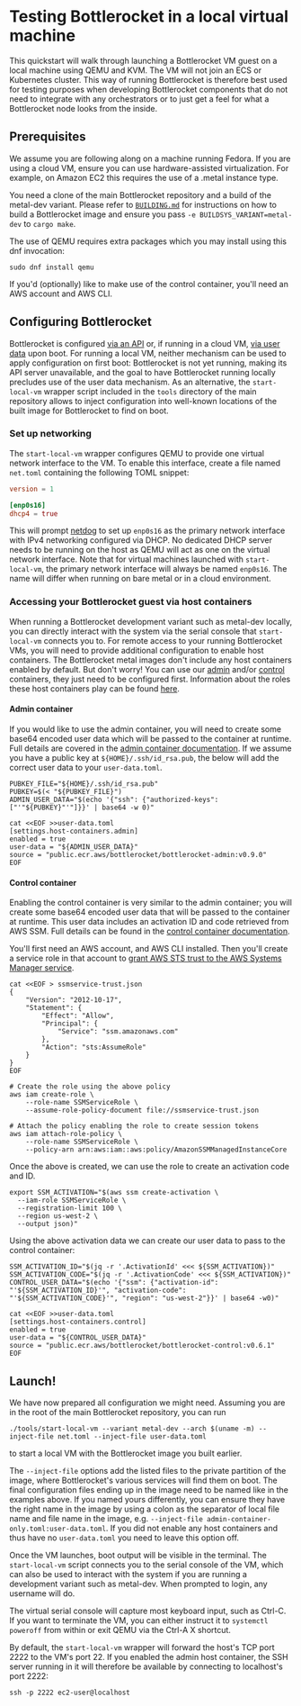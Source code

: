 # Testing Bottlerocket in a local virtual machine

This quickstart will walk through launching a Bottlerocket VM guest on a local machine using QEMU and KVM.
The VM will not join an ECS or Kubernetes cluster.
This way of running Bottlerocket is therefore best used for testing purposes when developing Bottlerocket components that do not need to integrate with any orchestrators or to just get a feel for what a Bottlerocket node looks from the inside.


## Prerequisites

We assume you are following along on a machine running Fedora.
If you are using a cloud VM, ensure you can use hardware-assisted virtualization.
For example, on Amazon EC2 this requires the use of a .metal instance type.

You need a clone of the main Bottlerocket repository and a build of the metal-dev variant.
Please refer to [`BUILDING.md`](https://github.com/bottlerocket-os/bottlerocket/blob/develop/BUILDING.md) for instructions on how to build a Bottlerocket image and ensure you pass `-e BUILDSYS_VARIANT=metal-dev` to `cargo make`.

The use of QEMU requires extra packages which you may install using this dnf invocation:

```shell
sudo dnf install qemu
```

If you'd (optionally) like to make use of the control container, you'll need an AWS account and AWS CLI.


## Configuring Bottlerocket

Bottlerocket is configured [via an API](https://github.com/bottlerocket-os/bottlerocket/#using-the-api-client) or, if running in a cloud VM, [via user data](https://github.com/bottlerocket-os/bottlerocket/#using-user-data) upon boot.
For running a local VM, neither mechanism can be used to apply configuration on first boot: Bottlerocket is not yet running, making its API server unavailable, and the goal to have Bottlerocket running locally precludes use of the user data mechanism.
As an alternative, the `start-local-vm` wrapper script included in the `tools` directory of the main repository allows to inject configuration into well-known locations of the built image for Bottlerocket to find on boot.


### Set up networking

The `start-local-vm` wrapper configures QEMU to provide one virtual network interface to the VM.
To enable this interface, create a file named `net.toml` containing the following TOML snippet:

```toml
version = 1

[enp0s16]
dhcp4 = true
```

This will prompt [netdog](https://github.com/bottlerocket-os/bottlerocket/blob/develop/sources/api/netdog/README.md) to set up `enp0s16` as the primary network interface with IPv4 networking configured via DHCP.
No dedicated DHCP server needs to be running on the host as QEMU will act as one on the virtual network interface.
Note that for virtual machines launched with `start-local-vm`, the primary network interface will always be named `enp0s16`.
The name will differ when running on bare metal or in a cloud environment.


### Accessing your Bottlerocket guest via host containers

When running a Bottlerocket development variant such as metal-dev locally, you can directly interact with the system via the serial console that `start-local-vm` connects you to.
For remote access to your running Bottlerocket VMs, you will need to provide additional configuration to enable host containers.
The Bottlerocket metal images don't include any host containers enabled by default.
But don't worry!
You can use our [admin](https://github.com/bottlerocket-os/bottlerocket-admin-container) and/or [control](https://github.com/bottlerocket-os/bottlerocket-control-container) containers, they just need to be configured first.
Information about the roles these host containers play can be found [here](https://github.com/bottlerocket-os/bottlerocket/#exploration).


#### Admin container

If you would like to use the admin container, you will need to create some base64 encoded user data which will be passed to the container at runtime.
Full details are covered in the [admin container documentation](https://github.com/bottlerocket-os/bottlerocket-admin-container#authenticating-with-the-admin-container).
If we assume you have a public key at `${HOME}/.ssh/id_rsa.pub`, the below will add the correct user data to your `user-data.toml`.

```shell
PUBKEY_FILE="${HOME}/.ssh/id_rsa.pub"
PUBKEY=$(< "${PUBKEY_FILE}")
ADMIN_USER_DATA="$(echo '{"ssh": {"authorized-keys": ["'"${PUBKEY}"'"]}}' | base64 -w 0)"

cat <<EOF >>user-data.toml
[settings.host-containers.admin]
enabled = true
user-data = "${ADMIN_USER_DATA}"
source = "public.ecr.aws/bottlerocket/bottlerocket-admin:v0.9.0"
EOF
```


#### Control container

Enabling the control container is very similar to the admin container; you will create some base64 encoded user data that will be passed to the container at runtime.
This user data includes an activation ID and code retrieved from AWS SSM.
Full details can be found in the [control container documentation](https://github.com/bottlerocket-os/bottlerocket-control-container#connecting-to-aws-systems-manager-ssm).

You'll first need an AWS account, and AWS CLI installed.
Then you'll create a service role in that account to [grant AWS STS trust to the AWS Systems Manager service](https://docs.aws.amazon.com/systems-manager/latest/userguide/sysman-service-role.html).

```shell
cat <<EOF > ssmservice-trust.json
{
    "Version": "2012-10-17",
    "Statement": {
        "Effect": "Allow",
        "Principal": {
            "Service": "ssm.amazonaws.com"
        },
        "Action": "sts:AssumeRole"
    }
}
EOF

# Create the role using the above policy
aws iam create-role \
    --role-name SSMServiceRole \
    --assume-role-policy-document file://ssmservice-trust.json

# Attach the policy enabling the role to create session tokens
aws iam attach-role-policy \
    --role-name SSMServiceRole \
    --policy-arn arn:aws:iam::aws:policy/AmazonSSMManagedInstanceCore
```

Once the above is created, we can use the role to create an activation code and ID.

```shell
export SSM_ACTIVATION="$(aws ssm create-activation \
  --iam-role SSMServiceRole \
  --registration-limit 100 \
  --region us-west-2 \
  --output json)"
```

Using the above activation data we can create our user data to pass to the control container:

```shell
SSM_ACTIVATION_ID="$(jq -r '.ActivationId' <<< ${SSM_ACTIVATION})"
SSM_ACTIVATION_CODE="$(jq -r '.ActivationCode' <<< ${SSM_ACTIVATION})"
CONTROL_USER_DATA="$(echo '{"ssm": {"activation-id": "'${SSM_ACTIVATION_ID}'", "activation-code": "'${SSM_ACTIVATION_CODE}'", "region": "us-west-2"}}' | base64 -w0)"

cat <<EOF >>user-data.toml
[settings.host-containers.control]
enabled = true
user-data = "${CONTROL_USER_DATA}"
source = "public.ecr.aws/bottlerocket/bottlerocket-control:v0.6.1"
EOF
```


## Launch!

We have now prepared all configuration we might need.
Assuming you are in the root of the main Bottlerocket repository, you can run

```shell
./tools/start-local-vm --variant metal-dev --arch $(uname -m) --inject-file net.toml --inject-file user-data.toml
```

to start a local VM with the Bottlerocket image you built earlier.

The `--inject-file` options add the listed files to the private partition of the image, where Bottlerocket's various services will find them on boot.
The final configuration files ending up in the image need to be named like in the examples above.
If you named yours differently, you can ensure they have the right name in the image by using a colon as the separator of local file name and file name in the image, e.g. `--inject-file admin-container-only.toml:user-data.toml`.
If you did not enable any host containers and thus have no `user-data.toml` you need to leave this option off.

Once the VM launches, boot output will be visible in the terminal.
The `start-local-vm` script connects you to the serial console of the VM, which can also be used to interact with the system if you are running a development variant such as metal-dev.
When prompted to login, any username will do.

The virtual serial console will capture most keyboard input, such as Ctrl-C.
If you want to terminate the VM, you can either instruct it to `systemctl poweroff` from within or exit QEMU via the Ctrl-A X shortcut.

By default, the `start-local-vm` wrapper will forward the host's TCP port 2222 to the VM's port 22.
If you enabled the admin host container, the SSH server running in it will therefore be available by connecting to localhost's port 2222:

```shell
ssh -p 2222 ec2-user@localhost
```
